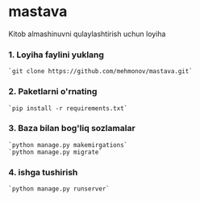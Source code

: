 # mastava
Kitob almashinuvni qulaylashtirish uchun loyiha


### 1. Loyiha faylini yuklang

    `git clone https://github.com/mehmonov/mastava.git`

### 2. Paketlarni o'rnating
    `pip install -r requirements.txt`

### 3. Baza bilan bog'liq sozlamalar
    `python manage.py makemirgations`
    `python manage.py migrate`

### 4. ishga tushirish
    `python manage.py runserver`
